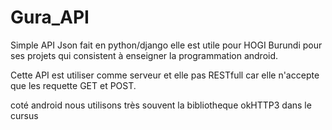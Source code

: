 # Gura_API

Simple API Json fait en python/django
elle est utile pour HOGI Burundi pour ses projets qui consistent 
à enseigner la programmation android.

Cette API est utiliser comme serveur et elle pas RESTfull car elle n'accepte
que les requette GET et POST.

coté android nous utilisons très souvent la bibliotheque okHTTP3 dans le cursus
